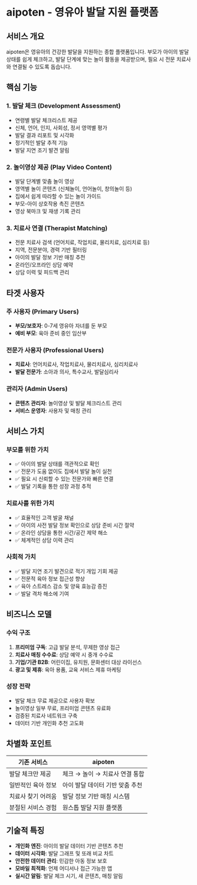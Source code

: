 # aipoten - 영유아 발달 지원 플랫폼

## 서비스 개요

aipoten은 영유아의 건강한 발달을 지원하는 종합 플랫폼입니다. 부모가 아이의 발달 상태를 쉽게 체크하고, 발달 단계에 맞는 놀이 활동을 제공받으며, 필요 시 전문 치료사와 연결될 수 있도록 돕습니다.

## 핵심 기능

### 1. 발달 체크 (Development Assessment)
- 연령별 발달 체크리스트 제공
- 신체, 언어, 인지, 사회성, 정서 영역별 평가
- 발달 결과 리포트 및 시각화
- 정기적인 발달 추적 기능
- 발달 지연 조기 발견 알림

### 2. 놀이영상 제공 (Play Video Content)
- 발달 단계별 맞춤 놀이 영상
- 영역별 놀이 콘텐츠 (신체놀이, 언어놀이, 창의놀이 등)
- 집에서 쉽게 따라할 수 있는 놀이 가이드
- 부모-아이 상호작용 촉진 콘텐츠
- 영상 북마크 및 재생 기록 관리

### 3. 치료사 연결 (Therapist Matching)
- 전문 치료사 검색 (언어치료, 작업치료, 물리치료, 심리치료 등)
- 지역, 전문분야, 경력 기반 필터링
- 아이의 발달 정보 기반 매칭 추천
- 온라인/오프라인 상담 예약
- 상담 이력 및 피드백 관리

## 타겟 사용자

### 주 사용자 (Primary Users)
- **부모/보호자**: 0-7세 영유아 자녀를 둔 부모
- **예비 부모**: 육아 준비 중인 임산부

### 전문가 사용자 (Professional Users)
- **치료사**: 언어치료사, 작업치료사, 물리치료사, 심리치료사
- **발달 전문가**: 소아과 의사, 특수교사, 발달심리사

### 관리자 (Admin Users)
- **콘텐츠 관리자**: 놀이영상 및 발달 체크리스트 관리
- **서비스 운영자**: 사용자 및 매칭 관리

## 서비스 가치

### 부모를 위한 가치
- ✅ 아이의 발달 상태를 객관적으로 확인
- ✅ 전문가 도움 없이도 집에서 발달 놀이 실천
- ✅ 필요 시 신뢰할 수 있는 전문가와 빠른 연결
- ✅ 발달 기록을 통한 성장 과정 추적

### 치료사를 위한 가치
- ✅ 효율적인 고객 발굴 채널
- ✅ 아이의 사전 발달 정보 확인으로 상담 준비 시간 절약
- ✅ 온라인 상담을 통한 시간/공간 제약 해소
- ✅ 체계적인 상담 이력 관리

### 사회적 가치
- ✅ 발달 지연 조기 발견으로 적기 개입 기회 제공
- ✅ 전문적 육아 정보 접근성 향상
- ✅ 육아 스트레스 감소 및 양육 효능감 증진
- ✅ 발달 격차 해소에 기여

## 비즈니스 모델

### 수익 구조
1. **프리미엄 구독**: 고급 발달 분석, 무제한 영상 접근
2. **치료사 매칭 수수료**: 상담 예약 시 중개 수수료
3. **기업/기관 B2B**: 어린이집, 유치원, 문화센터 대상 라이선스
4. **광고 및 제휴**: 육아 용품, 교육 서비스 제휴 마케팅

### 성장 전략
- 발달 체크 무료 제공으로 사용자 확보
- 놀이영상 일부 무료, 프리미엄 콘텐츠 유료화
- 검증된 치료사 네트워크 구축
- 데이터 기반 개인화 추천 고도화

## 차별화 포인트

| 기존 서비스 | aipoten |
|------------|---------|
| 발달 체크만 제공 | 체크 → 놀이 → 치료사 연결 통합 |
| 일반적인 육아 정보 | 아이 발달 데이터 기반 맞춤 추천 |
| 치료사 찾기 어려움 | 발달 정보 기반 매칭 시스템 |
| 분절된 서비스 경험 | 원스톱 발달 지원 플랫폼 |

## 기술적 특징

- **개인화 엔진**: 아이의 발달 데이터 기반 콘텐츠 추천
- **데이터 시각화**: 발달 그래프 및 또래 비교 차트
- **안전한 데이터 관리**: 민감한 아동 정보 보호
- **모바일 최적화**: 언제 어디서나 접근 가능한 앱
- **실시간 알림**: 발달 체크 시기, 새 콘텐츠, 매칭 알림